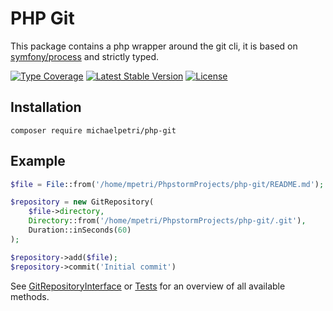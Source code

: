 # PHP Git

This package contains a php wrapper around the git cli, it is based on [symfony/process](https://github.com/symfony/process) and strictly typed.

[![Type Coverage](https://shepherd.dev/github/michaelpetri/php-git/coverage.svg)](https://shepherd.dev/github/michaelpetri/php-git)
[![Latest Stable Version](https://poser.pugx.org/michaelpetri/php-git/v)](https://packagist.org/packages/michaelpetri/php-git)
[![License](https://poser.pugx.org/michaelpetri/php-git/license)](https://packagist.org/packages/michaelpetri/php-git)

## Installation

```shell
composer require michaelpetri/php-git 
```

## Example

```php
$file = File::from('/home/mpetri/PhpstormProjects/php-git/README.md');

$repository = new GitRepository(
    $file->directory,
    Directory::from('/home/mpetri/PhpstormProjects/php-git/.git'),
    Duration::inSeconds(60)
);

$repository->add($file);
$repository->commit('Initial commit')
```

See [GitRepositoryInterface](src/MichaelPetri/Git/GitRepositoryInterface.php) or [Tests](/tests) for an overview of all available methods.
